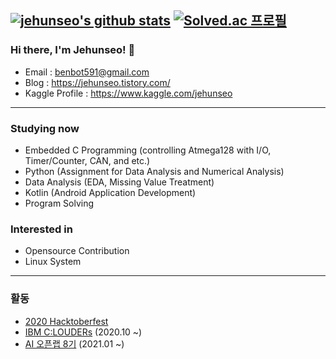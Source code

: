 [![jehunseo's github stats](https://github-readme-stats.vercel.app/api?username=jehunseo&show_icons=true&count_private=true)](https://github.com/anuraghazra/github-readme-stats)
[![Solved.ac 프로필](http://mazassumnida.wtf/api/v2/generate_badge?boj=benbot5)](https://solved.ac/benbot5)
---
### Hi there, I'm Jehunseo! 👋
- Email : benbot591@gmail.com
- Blog : https://jehunseo.tistory.com/
- Kaggle Profile : https://www.kaggle.com/jehunseo
---
### Studying now
- Embedded C Programming (controlling Atmega128 with I/O, Timer/Counter, CAN, and etc.)
- Python (Assignment for Data Analysis and Numerical Analysis)
- Data Analysis (EDA, Missing Value Treatment)
- Kotlin (Android Application Development)
- Program Solving

### Interested in
- Opensource Contribution
- Linux System

---
### 활동
- [2020 Hacktoberfest](https://hacktoberfest.digitalocean.com/)
- [IBM C:LOUDERs](https://developer.ibm.com/kr/clouders/?fbclid=IwAR1jv6Ac7pjwLc81VO3T5N_zqLf2v8SBSEEJYKGVAVKSGAF34m0pjlaf-Gw) (2020.10 ~)
- [AI 오픈랩 8기](https://www.ai-lab.kr/opens) (2021.01 ~)
<!--
**jehunseo/jehunseo** is a ✨ _special_ ✨ repository because its `README.md` (this file) appears on your GitHub profile.

Here are some ideas to get you started:

- 🔭 I’m currently working on ...
- 🌱 I’m currently learning ...
- 👯 I’m looking to collaborate on ...
- 🤔 I’m looking for help with ...
- 💬 Ask me about ...
- 📫 How to reach me: ...
- 😄 Pronouns: ...
- ⚡ Fun fact: ...
-->
